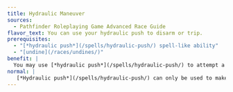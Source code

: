 ```yaml
---
title: Hydraulic Maneuver
sources:
  - Pathfinder Roleplaying Game Advanced Race Guide
flavor_text: You can use your hydraulic push to disarm or trip.
prerequisites:
  - "[*hydraulic push*](/spells/hydraulic-push/) spell-like ability"
  - "[undine](/races/undines/)"
benefit: |
  You may use [*hydraulic push*](/spells/hydraulic-push/) to attempt a bull rush, disarm, dirty trick (blind or dazzle, see ), or trip combat maneuver. Each time you use [*hydraulic push*](/spells/hydraulic-push/), you must decide which of the allowed combat maneuvers you want to perform. You may use this feat with your [*hydraulic push*](/spells/hydraulic-push/) racial spell-like ability, your class-granted use of [*hydraulic push*](/spells/hydraulic-push/), or any [*hydraulic push*](/spells/hydraulic-push/) spells you cast, but not with magic items or other external sources that use that spell.
normal: |
   [*Hydraulic push*](/spells/hydraulic-push/) can only be used to make a bull rush combat maneuver.
---
```


